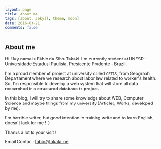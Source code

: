 ```yaml
---
layout: page
title: About me
tags: [about, Jekyll, theme, moon]
date: 2016-03-21
comments: false
---
```

## About me
Hi ! My name is Fábio da Silva Takaki. I'm currently student at UNESP - Universidade Estadual Paulista, Presidente Prudente - Brazil.

I'm a proud member of project at university called `CETAS`, from Geograph Departament where we research about labor law related to worker's health.
So, I'm responsible to develop a web system that will store all data researched in a structured database to project.

In this blog, I will try to share some knowledge about WEB, Computer Science and maybe things from my university (Articles, Works, developed by me).

I'm horrible writer, but good intention to training write and to learn English, doesn't lack for me ! :)

Thanks a lot to your visit !

Email Contact: [fabio@takaki.me](mailto:fabio@takaki.me)
